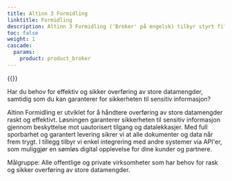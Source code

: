 ```yaml
---
title: Altinn 3 Formidling
linktitle: Formidling
description: Altinn 3 Formidling ('Broker' på engelsk) tilbyr styrt filoverføring med støtte for store filer og avansert funksjonalitet for informasjonssikkerhet, statusmonitorering og tjenestekvalitet.   
toc: false
weight: 1
cascade:
  params:
    product: product_broker
---
```


{{<children />}}

Har du behov for effektiv og sikker overføring av store datamengder, samtidig som du kan garanterer for sikkerheten til sensitiv informasjon?

Altinn Formidling er utviklet for å håndtere overføring av store datamengder raskt og effektivt. Løsningen garanterer sikkerheten til sensitiv informasjon gjennom beskyttelse mot uautorisert tilgang og datalekkasjer. Med full sporbarhet og garantert levering sikrer vi at alle dokumenter og data når frem trygt. I tillegg tilbyr vi enkel integrering med andre systemer via API'er, som muliggjør en sømløs digital opplevelse for dine kunder og partnere.

Målgruppe:
Alle offentlige og private virksomheter som har behov for rask og sikker overføring av store datamengder.